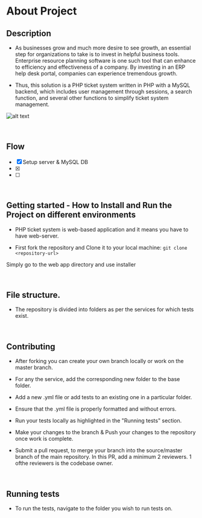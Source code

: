 # About Project

## Description
- As businesses grow and much more desire to see growth, an essential step for organizations to take is to invest in helpful business tools. Enterprise resource planning software is one such tool that can enhance to efficiency and effectiveness of a company. By investing in an ERP help desk portal, companies can experience tremendous growth.

- Thus, this solution is a PHP ticket system written in PHP with a MySQL backend, which includes user management through sessions, a search function, and several other functions to simplify ticket system management.

![alt text](https://github.com/BrianNyaberi/Millenia/blob/main/dashboard.png?raw=true)

<br/>


## Flow
- [x] Setup server & MySQL DB
- [x]  
- [ ]  

<br/>

## Getting started - How to Install and Run the Project on different environments

- PHP ticket system is web-based application and it means you have to have web-server.

- First fork the repository and Clone it to your local machine:
  `git clone <repository-url>`

Simply go to the web app directory and use installer

<br/>

## File structure.
- The repository is divided into folders as per the services for which tests exist.

<br/>

## Contributing

- After forking you can create your own branch locally or work on the master branch.

- For any the service, add the corresponding new folder to the base folder.

- Add a new .yml file or add tests to an existing one in a particular folder.

- Ensure that the .yml file is properly formatted and without errors.

- Run your tests locally as highlighted in the "Running tests" section. 

- Make your changes to the branch & Push your changes to the repository once work is complete.

- Submit a pull request, to merge your branch into the source/master branch of the main repository. In this PR, add a minimum 2 reviewers. 1 ofthe reviewers is the codebase owner.


<br/>

## Running tests
- To run the tests, navigate to the folder you wish to run tests on.
